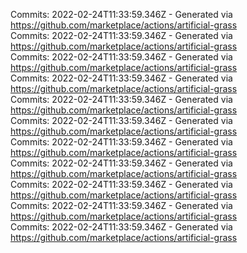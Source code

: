 Commits: 2022-02-24T11:33:59.346Z - Generated via https://github.com/marketplace/actions/artificial-grass
<br>
Commits: 2022-02-24T11:33:59.346Z - Generated via https://github.com/marketplace/actions/artificial-grass
<br>
Commits: 2022-02-24T11:33:59.346Z - Generated via https://github.com/marketplace/actions/artificial-grass
<br>
Commits: 2022-02-24T11:33:59.346Z - Generated via https://github.com/marketplace/actions/artificial-grass
<br>
Commits: 2022-02-24T11:33:59.346Z - Generated via https://github.com/marketplace/actions/artificial-grass
<br>
Commits: 2022-02-24T11:33:59.346Z - Generated via https://github.com/marketplace/actions/artificial-grass
<br>
Commits: 2022-02-24T11:33:59.346Z - Generated via https://github.com/marketplace/actions/artificial-grass
<br>
Commits: 2022-02-24T11:33:59.346Z - Generated via https://github.com/marketplace/actions/artificial-grass
<br>
Commits: 2022-02-24T11:33:59.346Z - Generated via https://github.com/marketplace/actions/artificial-grass
<br>
Commits: 2022-02-24T11:33:59.346Z - Generated via https://github.com/marketplace/actions/artificial-grass
<br>
Commits: 2022-02-24T11:33:59.346Z - Generated via https://github.com/marketplace/actions/artificial-grass
<br>
